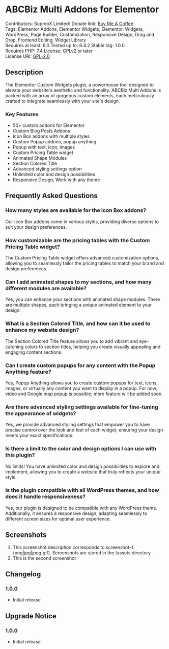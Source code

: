 # ABCBiz Multi Addons for Elementor
Contributors: SupreoX Limited\\
Donate link: [Buy Me A Coffee](https://www.paypal.com/donate/?hosted_button_id=AFMAVLDRP26K4)  
Tags: Elementor Addons, Elementor Widgets, Elementor, Widgets, WordPress, Page Builder, Customization, Responsive Design, Drag and Drop, Frontend Editing, Widget Library\
Requires at least: 6.0 
Tested up to: 6.4.2 
Stable tag: 1.0.0  
Requires PHP: 7.4
License: GPLv2 or later  
License URI: [GPL-2.0](https://www.gnu.org/licenses/gpl-2.0.html)

## Description
The Elementor Custom Widgets plugin, a powerhouse tool designed to elevate your website's aesthetic and functionality. ABCBiz Multi Addons is packed with an array of gorgeous custom elements, each meticulously crafted to integrate seamlessly with your site's design.

### Key Features
- 50+ custom addons for Elementor
- Custom Blog Posts Addons
- Icon Box addons with multiple styles
- Custom Popup addons, popup anything
- Popup with text, icon, images
- Custom Pricing Table widget
- Animated Shape Modules
- Section Colored Title
- Advanced styling settings option
- Unlimited color and design possibilities
- Responsive Design, Work with any theme

## Frequently Asked Questions

### How many styles are available for the Icon Box addons?
Our Icon Box addons come in various styles, providing diverse options to suit your design preferences.

### How customizable are the pricing tables with the Custom Pricing Table widget?
The Custom Pricing Table widget offers advanced customization options, allowing you to seamlessly tailor the pricing tables to match your brand and design preferences.

### Can I add animated shapes to my sections, and how many different modules are available?
Yes, you can enhance your sections with animated shape modules. There are multiple shapes, each bringing a unique animated element to your design.

### What is a Section Colored Title, and how can it be used to enhance my website design?
The Section Colored Title feature allows you to add vibrant and eye-catching colors to section titles, helping you create visually appealing and engaging content sections.

### Can I create custom popups for any content with the Popup Anything feature?
Yes, Popup Anything allows you to create custom popups for text, icons, images, or virtually any content you want to display in a popup. For now, video and Google map popup is possible; more feature will be added soon.

### Are there advanced styling settings available for fine-tuning the appearance of widgets?
Yes, we provide advanced styling settings that empower you to have precise control over the look and feel of each widget, ensuring your design meets your exact specifications.

### Is there a limit to the color and design options I can use with this plugin?
No limits! You have unlimited color and design possibilities to explore and implement, allowing you to create a website that truly reflects your unique style.

### Is the plugin compatible with all WordPress themes, and how does it handle responsiveness?
Yes, our plugin is designed to be compatible with any WordPress theme. Additionally, it ensures a responsive design, adapting seamlessly to different screen sizes for optimal user experience.

## Screenshots

1. This screenshot description corresponds to screenshot-1.(png|jpg|jpeg|gif). Screenshots are stored in the /assets directory.
2. This is the second screenshot

## Changelog

### 1.0.0
- Initial release

## Upgrade Notice

### 1.0.0
- Initial release
